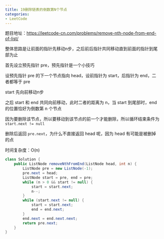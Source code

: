 ```yaml
---
title: 19删除链表的倒数第N个节点
categories: 
- LeetCode
---
```


题目地址：https://leetcode-cn.com/problems/remove-nth-node-from-end-of-list/

整体思路是让前面的指针先移动n步，之后前后指针共同移动直到前面的指针到尾部为止

首先设立预先指针 pre，预先指针是一个小技巧

设预先指针 pre 的下一个节点指向 head，设前指针为 start，后指针为 end，二者都等于 pre

start 先向前移动n步

之后 start 和 end 共同向前移动，此时二者的距离为 n，当 start 到尾部时，end 的位置恰好为倒数第 n 个节点

因为要删除该节点，所以要移动到该节点的前一个才能删除，所以循环结束条件为 `start.next != null`

删除后返回 `pre.next`，为什么不直接返回 head 呢，因为 head 有可能是被删掉的点

时间复杂度：O(n)

```java
class Solution {
    public ListNode removeNthFromEnd(ListNode head, int n) {
        ListNode pre = new ListNode(-1);
        pre.next = head;
        ListNode start = pre, end = pre;
        while (n > 0 && start != null) {
            start = start.next;
            n--;
        }
        while (start.next != null) {
            start = start.next;
            end = end.next;
        }
        end.next = end.next.next;
        return pre.next;
    }
}
```

